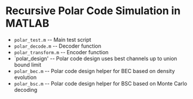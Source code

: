 # Recursive Polar Code Simulation in MATLAB
- `polar_test.m` -- Main test script
- `polar_decode.m` -- Decoder function
- `polar_transform.m` -- Encoder function
- `polar_design' -- Polar code design uses best channels up to union bound limit
- `polar_bec.m` -- Polar code design helper for BEC based on density evolution
- `polar_bsc.m` -- Polar code design helper for BSC based on Monte Carlo decoding
